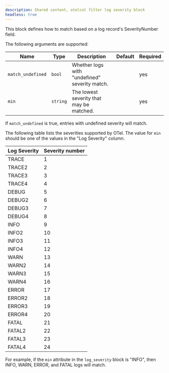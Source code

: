 ```yaml
---
description: Shared content, otelcol filter log severity block
headless: true
---
```


This block defines how to match based on a log record's SeverityNumber field.

The following arguments are supported:

| Name              | Type     | Description                                   | Default | Required |
| ----------------- | -------- | --------------------------------------------- | ------- | -------- |
| `match_undefined` | `bool`   | Whether logs with "undefined" severity match. |         | yes      |
| `min`             | `string` | The lowest severity that may be matched.      |         | yes      |

If `match_undefined` is true, entries with undefined severity will match.

The following table lists the severities supported by OTel.
The value for `min` should be one of the values in the "Log Severity" column.

| Log Severity | Severity number |
| ------------ | --------------- |
| TRACE        | 1               |
| TRACE2       | 2               |
| TRACE3       | 3               |
| TRACE4       | 4               |
| DEBUG        | 5               |
| DEBUG2       | 6               |
| DEBUG3       | 7               |
| DEBUG4       | 8               |
| INFO         | 9               |
| INFO2        | 10              |
| INFO3        | 11              |
| INFO4        | 12              |
| WARN         | 13              |
| WARN2        | 14              |
| WARN3        | 15              |
| WARN4        | 16              |
| ERROR        | 17              |
| ERROR2       | 18              |
| ERROR3       | 19              |
| ERROR4       | 20              |
| FATAL        | 21              |
| FATAL2       | 22              |
| FATAL3       | 23              |
| FATAL4       | 24              |

For example, if the `min` attribute in the `log_severity` block is "INFO", then INFO, WARN, ERROR, and FATAL logs will match.
